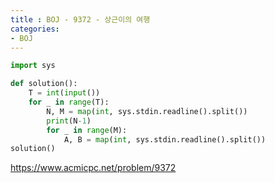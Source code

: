 ```yaml
---
title : BOJ - 9372 - 상근이의 여행
categories:
- BOJ
---
```


```python
import sys

def solution():
    T = int(input())
    for _ in range(T):
        N, M = map(int, sys.stdin.readline().split())
        print(N-1)
        for _ in range(M):
            A, B = map(int, sys.stdin.readline().split())
solution()
```

https://www.acmicpc.net/problem/9372